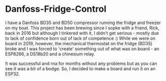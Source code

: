 # Danfoss-Fridge-Control

I have a Danfoss BD35 and BD50 compressor running the fridge and freezer on my boat. This project has been brewing since I sopke with a friend, Rick, back in 2016 but although I tinkered with it, I didn't get serious - mostly due to lack of confidence born out of lack of competence :)
While we were on board in 2019, however, the mechanical thermostat on the fridge (BD35) broke and I was forced to 'create' something out of what was on board  - an ESP8266, a DS18b20 and a chinesium relay.

It was successful and rna for months without any problems but as you can see it was a bit of a bodge.  So, I decided to make a board and run it on an ESP32.
